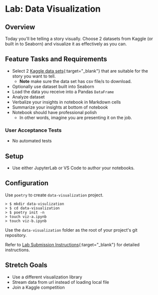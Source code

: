 # Lab: Data Visualization

## Overview

Today you'll be telling a story visually. Choose 2 datasets from Kaggle (or built in to Seaborn) and visualize it as effectively as you can.

## Feature Tasks and Requirements

- Select 2 [Kaggle data sets](https://www.kaggle.com/datasets){:target="_blank"} that are suitable for the story you want to tell.
  - **Note** make sure the data set has csv file/s to download.
- Optionally use dataset built into Seaborn
- Load the data you receive into a Pandas `DataFrame`
- Analyze dataset
- Verbalize your insights in notebook in Markdown cells
- Summarize your insights at bottom of notebook
- Notebook should have professional polish
  - In other words, imagine you are presenting it on the job. 

### User Acceptance Tests

- No automated tests

## Setup

- Use either JupyterLab or VS Code to author your notebooks.

## Configuration

Use `poetry` to create `data-visualization` project.

```console
> $ mkdir data-visulization
> $ cd data-visualization
> $ poetry init -n
> touch viz-a.ipynb
> touch viz-b.ipynb
```

Use the `data-visualization` folder as the root of your project's git repository.

Refer to [Lab Submission Instructions](../../../reference/submission-instructions/labs/){:target="_blank"} for detailed instructions.

## Stretch Goals

- Use a different visualization library
- Stream data from url instead of loading local file
- Join a Kaggle competition
